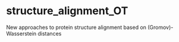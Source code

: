 # structure_alignment_OT
New approaches to protein structure alignment based on (Gromov)-Wasserstein distances
